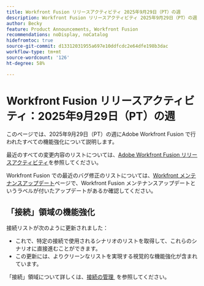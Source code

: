 ```yaml
---
title: Workfront Fusion リリースアクティビティ 2025年9月29日（PT）の週
description: Workfront Fusion リリースアクティビティ 2025年9月29日（PT）の週
author: Becky
feature: Product Announcements, Workfront Fusion
recommendations: noDisplay, noCatalog
hidefromtoc: true
source-git-commit: d13312031955a697e10ddfcdc2e64dfe198b3dac
workflow-type: tm+mt
source-wordcount: '126'
ht-degree: 58%

---
```


# Workfront Fusion リリースアクティビティ：2025年9月29日（PT）の週

このページでは、2025年9月29日（PT）の週にAdobe Workfront Fusion で行われたすべての機能強化について説明します。

最近のすべての変更内容のリストについては、[Adobe Workfront Fusion リリースアクティビティ](/help/workfront-fusion/fusion-product-releases/fusion-release-activity.md)を参照してください。

Workfront Fusion での最近のバグ修正のリストについては、[Workfront メンテナンスアップデート](https://experienceleague.adobe.com/en/docs/workfront-known-issues/releases/current-updates)ページで、Workfront Fusion メンテナンスアップデートというラベルが付いたアップデートがあるか確認してください。

## 「接続」領域の機能強化

接続リストが次のように更新されました：

* これで、特定の接続で使用されるシナリオのリストを取得して、これらのシナリオに直接進むことができます。
* この更新には、よりクリーンなリストを実現する視覚的な機能強化が含まれています。

「接続」領域について詳しくは、[&#x200B; 接続の管理 &#x200B;](/help/workfront-fusion/create-scenarios/connect-to-apps/manage-connections.md) を参照してください。



